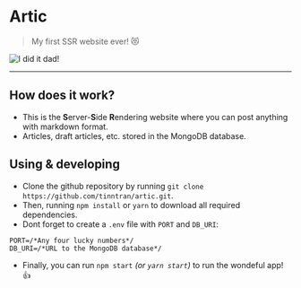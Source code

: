 # Artic

> My first SSR website ever! 😻

![I did it dad!](https://media.giphy.com/media/l41Ye5dhLPqILtT2w/giphy.gif)

---

## How does it work?

- This is the **S**erver-**S**ide **R**endering website where you can post anything with markdown format.
- Articles, draft articles, etc. stored in the MongoDB database.

## Using & developing

- Clone the github repository by running `git clone https://github.com/tinntran/artic.git`.
- Then, running `npm install` or `yarn` to download all required dependencies.
- Dont forget to create a `.env` file with `PORT` and `DB_URI`:
```dotenv
PORT=/*Any four lucky numbers*/
DB_URI=/*URL to the MongoDB database*/
```
- Finally, you can run `npm start` _(or `yarn start`)_ to run the wondeful app! 👍
